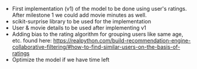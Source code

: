- First implementation (v1) of the model to be done using user's ratings. After milestone 1 we could add movie minutes as well.
- scikit-surprise library to be used for the implementation
- User & movie details to be used after implementing v1
- Adding bias to the rating algorithm for grouping users like same age, etc. found here: https://realpython.com/build-recommendation-engine-collaborative-filtering/#how-to-find-similar-users-on-the-basis-of-ratings 
- Optimize the model if we have time left
